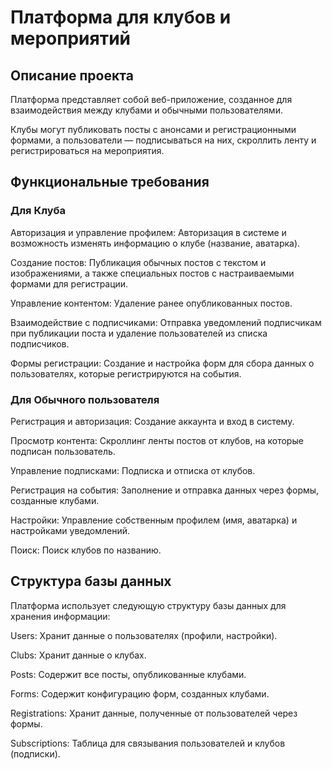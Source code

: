 # Платформа для клубов и мероприятий
## Описание проекта
Платформа представляет собой веб-приложение, созданное для взаимодействия между клубами и обычными пользователями. 

Клубы могут публиковать посты с анонсами и регистрационными формами, а пользователи — подписываться на них, скроллить ленту и регистрироваться на мероприятия.

## Функциональные требования
### Для Клуба
Авторизация и управление профилем: Авторизация в системе и возможность изменять информацию о клубе (название, аватарка).

Создание постов: Публикация обычных постов с текстом и изображениями, а также специальных постов с настраиваемыми формами для регистрации.

Управление контентом: Удаление ранее опубликованных постов.

Взаимодействие с подписчиками: Отправка уведомлений подписчикам при публикации поста и удаление пользователей из списка подписчиков.

Формы регистрации: Создание и настройка форм для сбора данных о пользователях, которые регистрируются на события.

### Для Обычного пользователя
Регистрация и авторизация: Создание аккаунта и вход в систему.

Просмотр контента: Скроллинг ленты постов от клубов, на которые подписан пользователь.

Управление подписками: Подписка и отписка от клубов.

Регистрация на события: Заполнение и отправка данных через формы, созданные клубами.

Настройки: Управление собственным профилем (имя, аватарка) и настройками уведомлений.

Поиск: Поиск клубов по названию.



## Структура базы данных
Платформа использует следующую структуру базы данных для хранения информации:

Users: Хранит данные о пользователях (профили, настройки).

Clubs: Хранит данные о клубах.

Posts: Содержит все посты, опубликованные клубами.

Forms: Содержит конфигурацию форм, созданных клубами.

Registrations: Хранит данные, полученные от пользователей через формы.

Subscriptions: Таблица для связывания пользователей и клубов (подписки).